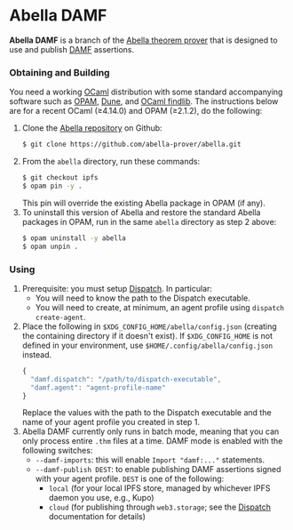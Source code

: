 # Abella DAMF

**Abella DAMF** is a branch of the [Abella theorem
prover](https://abella-prover.org) that is designed to use and publish [DAMF](/)
assertions.

### Obtaining and Building

You need a working [OCaml](https://ocaml.org) distribution with some standard
accompanying software such as [OPAM](https://opam.ocaml.org),
[Dune](dune.readthedocs.io/), and [OCaml
findlib](https://github.com/ocaml/ocamlfind). The instructions below are for a
recent OCaml (&ge;4.14.0) and OPAM (&ge;2.1.2), do the following:

1. Clone the [Abella repository](https://github.com/abella-prover/abella) on Github:
   ~~~~bash
   $ git clone https://github.com/abella-prover/abella.git
   ~~~~
2. From the `abella` directory, run these commands:
   ~~~~bash
   $ git checkout ipfs
   $ opam pin -y .
   ~~~~
   This pin will override the existing Abella package in OPAM (if any).
3. To uninstall this version of Abella and restore the standard Abella packages
   in OPAM, run in the same `abella` directory as step 2 above:
   ~~~~bash
   $ opam uninstall -y abella
   $ opam unpin .
   ~~~~

### Using

1. Prerequisite: you must setup [Dispatch](/software/dispatch/). In particular:
     * You will need to know the path to the Dispatch executable.
     * You will need to create, at minimum, an agent profile using `dispatch create-agent`.
2. Place the following in `$XDG_CONFIG_HOME/abella/config.json` (creating the
   containing directory if it doesn't exist). If `$XDG_CONFIG_HOME` is not
   defined in your environment, use `$HOME/.config/abella/config.json` instead.
   ~~~~js
   {
     "damf.dispatch": "/path/to/dispatch-executable",
     "damf.agent": "agent-profile-name"
   }
   ~~~~
   Replace the values with the path to the Dispatch executable and the name of
   your agent profile you created in step 1.
3. Abella DAMF currently only runs in batch mode, meaning that you can only
   process entire `.thm` files at a time. DAMF mode is enabled with the
   following switches:
     * `--damf-imports`: this will enable `Import "damf:..."` statements.
     * `--damf-publish DEST`: to enable publishing DAMF assertions signed with
       your agent profile. `DEST` is one of the following:
         - `local` (for your local IPFS store, managed by whichever IPFS daemon you
           use, e.g., Kupo)
         - `cloud` (for publishing through `web3.storage`; see the
           [Dispatch](/software/dispatch/) documentation for details)
